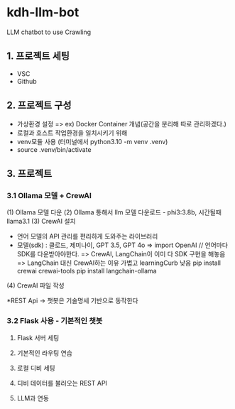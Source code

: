 # kdh-llm-bot
LLM chatbot to use Crawling

## 1. 프로젝트 세팅
- VSC
- Github

## 2. 프로젝트 구성
- 가상환경 설정 => ex) Docker Container 개념(공간을 분리해 따로 관리하겠다.)
- 로컬과 호스트 작업환경을 일치시키기 위해
- venv모듈 사용 (터미널에서 python3.10 -m venv .venv)
- source .venv/bin/activate

## 3. 프로젝트
### 3.1 Ollama 모델 + CrewAI
(1) Ollama 모델 다운
(2) Ollama 통해서 llm 모델 다운로드 - phi3:3.8b, 시간될때 llama3.1
(3) CrewAI 설치
- 언어 모델의 API 관리를 편리하게 도와주는 라이브러리
- 모델(sdk) : 클로드, 제미나이, GPT 3.5, GPT 4o => import OpenAI // 언어마다 SDK를 다운받아야한다.
   => CrewAI, LangChain이 이미 다 SDK 구현을 해놓음
   => LangChain 대신 CrewAI하는 이유 가볍고 learningCurb 낮음
pip install crewai crewai-tools
pip install langchain-ollama

(4) CrewAI 파일 작성

*REST Api -> 챗봇은 기술명세 기반으로 동작한다


### 3.2 Flask 사용 - 기본적인 챗봇
1. Flask 서버 세팅

2. 기본적인 라우팅 연습

3. 로컬 디비 세팅

4. 디비 데이터를 불러오는 REST API

5. LLM과 연동
